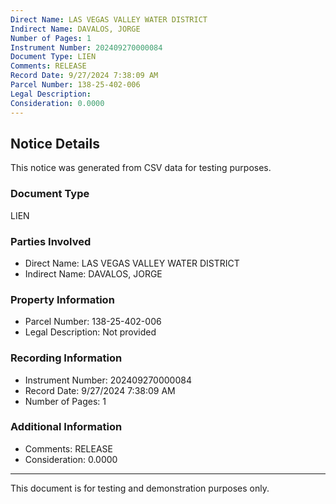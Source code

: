 ```yaml
---
Direct Name: LAS VEGAS VALLEY WATER DISTRICT
Indirect Name: DAVALOS, JORGE
Number of Pages: 1
Instrument Number: 202409270000084
Document Type: LIEN
Comments: RELEASE
Record Date: 9/27/2024 7:38:09 AM
Parcel Number: 138-25-402-006
Legal Description: 
Consideration: 0.0000
---
```


## Notice Details

This notice was generated from CSV data for testing purposes.

### Document Type
LIEN

### Parties Involved
- Direct Name: LAS VEGAS VALLEY WATER DISTRICT
- Indirect Name: DAVALOS, JORGE

### Property Information
- Parcel Number: 138-25-402-006
- Legal Description: Not provided

### Recording Information
- Instrument Number: 202409270000084
- Record Date: 9/27/2024 7:38:09 AM
- Number of Pages: 1

### Additional Information
- Comments: RELEASE
- Consideration: 0.0000

---

This document is for testing and demonstration purposes only.
